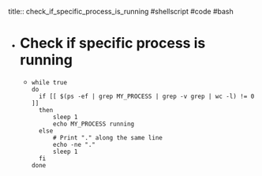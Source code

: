 title:: check_if_specific_process_is_running
#shellscript #code #bash

- # Check if specific process is running
	- ```shell
	  while true
	  do
	  	if [[ $(ps -ef | grep MY_PROCESS | grep -v grep | wc -l) != 0 ]]
	  	then
	  		sleep 1
	  		echo MY_PROCESS running
	  	else
	      	# Print "." along the same line
	  		echo -ne "."
	  		sleep 1
	  	fi
	  done
	  ```